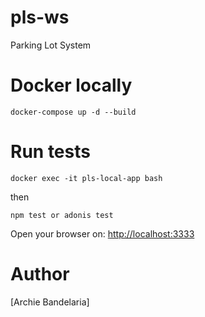 # pls-ws

Parking Lot System

# Docker locally

```
docker-compose up -d --build
```

# Run tests

```
docker exec -it pls-local-app bash
```

then

```
npm test or adonis test
```

Open your browser on: [http://localhost:3333](http://localhost:3333)

# Author

[Archie Bandelaria]
